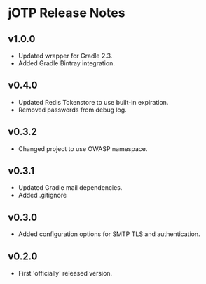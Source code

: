 # jOTP Release Notes

## v1.0.0

* Updated wrapper for Gradle 2.3.
* Added Gradle Bintray integration.

## v0.4.0

* Updated Redis Tokenstore to use built-in expiration.
* Removed passwords from debug log.

## v0.3.2

* Changed project to use OWASP namespace.

## v0.3.1

* Updated Gradle mail dependencies.
* Added .gitignore

## v0.3.0

* Added configuration options for SMTP TLS and authentication.

## v0.2.0

* First 'officially' released version.
